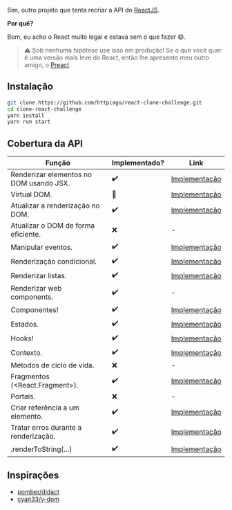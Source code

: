 Sim, outro projeto que tenta recriar a API do [ReactJS](https://reactjs.org).

**Por quê?**

Bom, eu acho o React muito legal e estava sem o que fazer 😄.

> ⚠ Sob nenhuma hipótese use isso em produção! Se o que você quer é uma versão mais leve do React, então lhe apresento meu outro amigo, o [Preact](https://github.com/preactjs/preact).

## Instalação

```bash
git clone https://github.com/httpiago/react-clone-challenge.git
cd clone-react-challenge
yarn install
yarn run start
```

## Cobertura da API

| Função                                    | Implementado? | Link |
| ----------------------------------------- | -  | ------------- |
| Renderizar elementos no DOM usando JSX.   | ✔️ | [Implementação](/src/dom.ts#L12) |
| Virtual DOM.                              | 🤔 | [Implementação](/src/dom.ts#L4) |
| Atualizar a renderização no DOM.          | ✔️ | [Implementação](/src/fakeReconciler.ts#L32) |
| Atualizar o DOM de forma eficiente.       | ❌ | - |
| Manipular eventos.                        | ✔️ | [Implementação](/src/dom.ts#L55) |
| Renderização condicional.                 | ✔️ | [Implementação](/src/dom.ts#L16) |
| Renderizar listas.                        | ✔️ | [Implementação](/src/dom.ts#L69) |
| Renderizar web components.                | ✔️ | - |
| Componentes!                              | ✔️ | [Implementação](/src/dom.ts#L29) |
| Estados.                                  | ✔️ | [Implementação](/src/hooks.ts#L13) |
| Hooks!                                    | ✔️ | [Implementação](/src/hooks.ts) |
| Contexto.                                 | ✔️ | [Implementação](/src/context.ts) |
| Métodos de ciclo de vida.                 | ❌ | - |
| Fragmentos (<React.Fragment>).            | ✔️ | [Implementação](/src/commonComponents.tsx#L10) |
| Portais.                                  | ❌ | - |
| Criar referência a um elemento.           | ️️️️✔️ | [Implementação](/src/hooks.ts#L69) |
| Tratar erros durante a renderização.      | ️️️️✔️ | [Implementação](/src/fakeReconciler.ts#L39) |
| .renderToString(...)                      | ✔️ | [Implementação](/src/fakeReconciler.ts#L23) |

## Inspirações

- [pomber/didact](https://github.com/pomber/didact)
- [cyan33/v-dom](https://github.com/cyan33/v-dom/)
